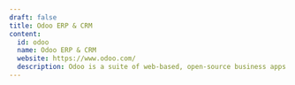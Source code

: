 ```yaml
---
draft: false
title: Odoo ERP & CRM
content:
  id: odoo
  name: Odoo ERP & CRM
  website: https://www.odoo.com/
  description: Odoo is a suite of web-based, open-source business apps.
---
```

